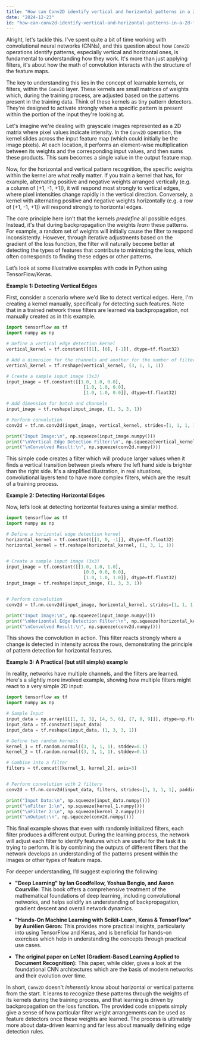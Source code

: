 ```yaml
---
title: "How can Conv2D identify vertical and horizontal patterns in a 2D feature matrix?"
date: "2024-12-23"
id: "how-can-conv2d-identify-vertical-and-horizontal-patterns-in-a-2d-feature-matrix"
---
```


Alright, let's tackle this. I've spent quite a bit of time working with convolutional neural networks (CNNs), and this question about how `Conv2D` operations identify patterns, especially vertical and horizontal ones, is fundamental to understanding how they work. It's more than just applying filters, it's about how the math of convolution interacts with the structure of the feature maps.

The key to understanding this lies in the concept of learnable kernels, or filters, within the `Conv2D` layer. These kernels are small matrices of weights which, during the training process, are adjusted based on the patterns present in the training data. Think of these kernels as tiny pattern detectors. They're designed to activate strongly when a specific pattern is present within the portion of the input they're looking at.

Let's imagine we're dealing with grayscale images represented as a 2D matrix where pixel values indicate intensity. In the `Conv2D` operation, the kernel slides across the input feature map (which could initially be the image pixels). At each location, it performs an element-wise multiplication between its weights and the corresponding input values, and then sums these products. This sum becomes a single value in the output feature map.

Now, for the horizontal and vertical pattern recognition, the specific weights within the kernel are what really matter. If you train a kernel that has, for example, alternating positive and negative weights arranged vertically (e.g. a column of [+1, -1, +1]), it will respond most strongly to vertical edges, where pixel intensities change rapidly in the vertical direction. Conversely, a kernel with alternating positive and negative weights horizontally (e.g. a row of [+1, -1, +1]) will respond strongly to horizontal edges.

The core principle here isn't that the kernels *predefine* all possible edges. Instead, it's that during backpropagation the weights *learn* these patterns. For example, a random set of weights will initially cause the filter to respond inconsistently. However, through iterative adjustments based on the gradient of the loss function, the filter will naturally become better at detecting the types of features that contribute to minimizing the loss, which often corresponds to finding these edges or other patterns.

Let’s look at some illustrative examples with code in Python using TensorFlow/Keras.

**Example 1: Detecting Vertical Edges**

First, consider a scenario where we'd like to detect vertical edges. Here, I'm creating a kernel manually, specifically for detecting such features. Note that in a trained network these filters are learned via backpropagation, not manually created as in this example.

```python
import tensorflow as tf
import numpy as np

# Define a vertical edge detection kernel
vertical_kernel = tf.constant([[1], [0], [-1]], dtype=tf.float32)

# Add a dimension for the channels and another for the number of filters
vertical_kernel = tf.reshape(vertical_kernel, (3, 1, 1, 1))

# Create a sample input image (3x3)
input_image = tf.constant([[1.0, 1.0, 0.0],
                             [1.0, 1.0, 0.0],
                             [1.0, 1.0, 0.0]], dtype=tf.float32)

# Add dimension for batch and channels
input_image = tf.reshape(input_image, (1, 3, 3, 1))

# Perform convolution
conv2d = tf.nn.conv2d(input_image, vertical_kernel, strides=[1, 1, 1, 1], padding='VALID')

print("Input Image:\n", np.squeeze(input_image.numpy()))
print("\nVertical Edge Detection Filter:\n", np.squeeze(vertical_kernel.numpy()))
print("\nConvolved Result:\n", np.squeeze(conv2d.numpy()))
```

This simple code creates a filter which will produce larger values when it finds a vertical transition between pixels where the left hand side is brighter than the right side. It's a simplified illustration, in real situations, convolutional layers tend to have more complex filters, which are the result of a training process.

**Example 2: Detecting Horizontal Edges**

Now, let’s look at detecting horizontal features using a similar method.

```python
import tensorflow as tf
import numpy as np

# Define a horizontal edge detection kernel
horizontal_kernel = tf.constant([[1, 0, -1]], dtype=tf.float32)
horizontal_kernel = tf.reshape(horizontal_kernel, (1, 3, 1, 1))


# Create a sample input image (3x3)
input_image = tf.constant([[1.0, 1.0, 1.0],
                             [0.0, 0.0, 0.0],
                             [1.0, 1.0, 1.0]], dtype=tf.float32)
input_image = tf.reshape(input_image, (1, 3, 3, 1))


# Perform convolution
conv2d = tf.nn.conv2d(input_image, horizontal_kernel, strides=[1, 1, 1, 1], padding='VALID')

print("Input Image:\n", np.squeeze(input_image.numpy()))
print("\nHorizontal Edge Detection Filter:\n", np.squeeze(horizontal_kernel.numpy()))
print("\nConvolved Result:\n", np.squeeze(conv2d.numpy()))
```

This shows the convolution in action. This filter reacts strongly where a change is detected in intensity across the rows, demonstrating the principle of pattern detection for horizontal features.

**Example 3: A Practical (but still simple) example**

In reality, networks have multiple channels, and the filters are learned. Here's a slightly more involved example, showing how multiple filters might react to a very simple 2D input:

```python
import tensorflow as tf
import numpy as np

# Sample Input
input_data = np.array([[[1, 2, 3], [4, 5, 6], [7, 8, 9]]], dtype=np.float32)
input_data = tf.constant(input_data)
input_data = tf.reshape(input_data, (1, 3, 3, 1))

# Define two random kernels
kernel_1 = tf.random.normal((3, 3, 1, 1), stddev=0.1)
kernel_2 = tf.random.normal((3, 3, 1, 1), stddev=0.1)

# Combine into a filter
filters = tf.concat([kernel_1, kernel_2], axis=3)


# Perform convolution with 2 filters
conv2d = tf.nn.conv2d(input_data, filters, strides=[1, 1, 1, 1], padding='VALID')

print("Input Data:\n", np.squeeze(input_data.numpy()))
print("\nFilter 1:\n", np.squeeze(kernel_1.numpy()))
print("\nFilter 2:\n", np.squeeze(kernel_2.numpy()))
print("\nOutput:\n", np.squeeze(conv2d.numpy()))
```

This final example shows that even with randomly initialized filters, each filter produces a different output. During the learning process, the network will adjust each filter to identify features which are useful for the task it is trying to perform. It is by combining the outputs of different filters that the network develops an understanding of the patterns present within the images or other types of feature maps.

For deeper understanding, I’d suggest exploring the following:

*   **"Deep Learning" by Ian Goodfellow, Yoshua Bengio, and Aaron Courville:** This book offers a comprehensive treatment of the mathematical foundations of deep learning, including convolutional networks, and helps solidify an understanding of backpropagation, gradient descent and overall network dynamics.

*   **"Hands-On Machine Learning with Scikit-Learn, Keras & TensorFlow" by Aurélien Géron:** This provides more practical insights, particularly into using TensorFlow and Keras, and is beneficial for hands-on exercises which help in understanding the concepts through practical use cases.

*   **The original paper on LeNet (Gradient-Based Learning Applied to Document Recognition):** This paper, while older, gives a look at the foundational CNN architectures which are the basis of modern networks and their evolution over time.

In short, `Conv2D` doesn't *inherently* know about horizontal or vertical patterns from the start. It learns to recognize these patterns through the weights of its kernels during the training process, and that learning is driven by backpropagation on the loss function. The provided code snippets simply give a sense of how particular filter weight arrangements can be used as feature detectors once these weights are learned. The process is ultimately more about data-driven learning and far less about manually defining edge detection rules.
